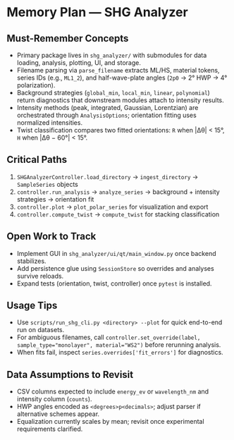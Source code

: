 # Memory Plan — SHG Analyzer

## Must-Remember Concepts
- Primary package lives in `shg_analyzer/` with submodules for data loading, analysis, plotting, UI, and storage.
- Filename parsing via `parse_filename` extracts ML/HS, material tokens, series IDs (e.g., `ML1_2`), and half-wave-plate angles (`2p0` → 2° HWP → 4° polarization).
- Background strategies (`global_min`, `local_min`, `linear`, `polynomial`) return diagnostics that downstream modules attach to intensity results.
- Intensity methods (peak, integrated, Gaussian, Lorentzian) are orchestrated through `AnalysisOptions`; orientation fitting uses normalized intensities.
- Twist classification compares two fitted orientations: `R` when |Δθ| < 15°, `H` when |Δθ − 60°| < 15°.

## Critical Paths
1. `SHGAnalyzerController.load_directory` → `ingest_directory` → `SampleSeries` objects
2. `controller.run_analysis` → `analyze_series` → background + intensity strategies → orientation fit
3. `controller.plot` → `plot_polar_series` for visualization and export
4. `controller.compute_twist` → `compute_twist` for stacking classification

## Open Work to Track
- Implement GUI in `shg_analyzer/ui/qt/main_window.py` once backend stabilizes.
- Add persistence glue using `SessionStore` so overrides and analyses survive reloads.
- Expand tests (orientation, twist, controller) once `pytest` is installed.

## Usage Tips
- Use `scripts/run_shg_cli.py <directory> --plot` for quick end-to-end run on datasets.
- For ambiguous filenames, call `controller.set_override(label, sample_type="monolayer", material="WS2")` before rerunning analysis.
- When fits fail, inspect `series.overrides['fit_errors']` for diagnostics.

## Data Assumptions to Revisit
- CSV columns expected to include `energy_ev` or `wavelength_nm` and intensity column (`counts`).
- HWP angles encoded as `<degrees>p<decimals>`; adjust parser if alternative schemes appear.
- Equalization currently scales by mean; revisit once experimental requirements clarified.
